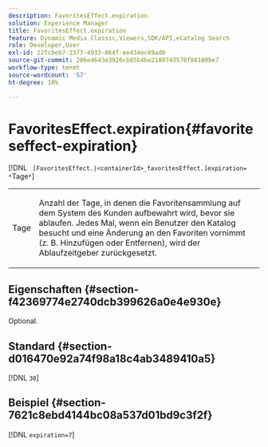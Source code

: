 ```yaml
---
description: FavoritesEffect.expiration
solution: Experience Manager
title: FavoritesEffect.expiration
feature: Dynamic Media Classic,Viewers,SDK/API,eCatalog Search
role: Developer,User
exl-id: 22fcbeb7-2377-4933-864f-ee434ec69ad0
source-git-commit: 206e4643e3926cb85b4be2189743578f88180be7
workflow-type: tm+mt
source-wordcount: '57'
ht-degree: 10%

---
```


# FavoritesEffect.expiration{#favoriteseffect-expiration}

[!DNL ` [FavoritesEffect.|<containerId>_favoritesEffect.]expiration= *`Tage`*`]

<table id="table_2B109D2F91E64B5382B31921C3780FA5"> 
 <tbody> 
  <tr> 
   <td colname="col1"> <p><span class="codeph"><span class="varname"> Tage</span></span> </p> </td> 
   <td colname="col2"> <p> Anzahl der Tage, in denen die Favoritensammlung auf dem System des Kunden aufbewahrt wird, bevor sie ablaufen. Jedes Mal, wenn ein Benutzer den Katalog besucht und eine Änderung an den Favoriten vornimmt (z. B. Hinzufügen oder Entfernen), wird der Ablaufzeitgeber zurückgesetzt. </p> </td> 
  </tr> 
 </tbody> 
</table>

## Eigenschaften {#section-f42369774e2740dcb399626a0e4e930e}

Optional.

## Standard {#section-d016470e92a74f98a18c4ab3489410a5}

[!DNL `30`]

## Beispiel {#section-7621c8ebd4144bc08a537d01bd9c3f2f}

[!DNL `expiration=7`]
